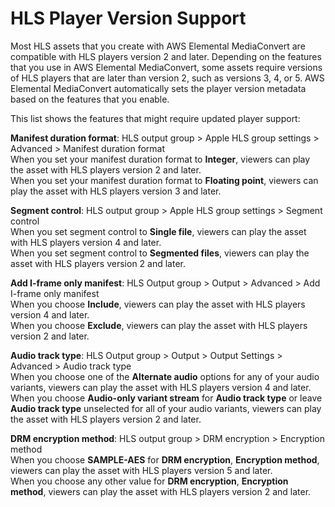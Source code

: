 # HLS Player Version Support<a name="hls-player-version-support"></a>

Most HLS assets that you create with AWS Elemental MediaConvert are compatible with HLS players version 2 and later\. Depending on the features that you use in AWS Elemental MediaConvert, some assets require versions of HLS players that are later than version 2, such as versions 3, 4, or 5\. AWS Elemental MediaConvert automatically sets the player version metadata based on the features that you enable\.

This list shows the features that might require updated player support:

**Manifest duration format**: HLS output group > Apple HLS group settings > Advanced > Manifest duration format   
When you set your manifest duration format to **Integer**, viewers can play the asset with HLS players version 2 and later\.  
When you set your manifest duration format to **Floating point**, viewers can play the asset with HLS players version 3 and later\.

**Segment control**: HLS output group > Apple HLS group settings > Segment control  
When you set segment control to **Single file**, viewers can play the asset with HLS players version 4 and later\.  
When you set segment control to **Segmented files**, viewers can play the asset with HLS players version 2 and later\.

**Add I\-frame only manifest**: HLS Output group > Output > Advanced > Add I\-frame only manifest  
When you choose **Include**, viewers can play the asset with HLS players version 4 and later\.  
When you choose **Exclude**, viewers can play the asset with HLS players version 2 and later\.

**Audio track type**: HLS Output group > Output > Output Settings > Advanced > Audio track type  
When you choose one of the **Alternate audio** options for any of your audio variants, viewers can play the asset with HLS players version 4 and later\.  
When you choose **Audio\-only variant stream** for **Audio track type** or leave **Audio track type** unselected for all of your audio variants, viewers can play the asset with HLS players version 2 and later\.

**DRM encryption method**: HLS output group > DRM encryption > Encryption method  
When you choose **SAMPLE\-AES** for **DRM encryption**, **Encryption method**, viewers can play the asset with HLS players version 5 and later\.  
When you choose any other value for **DRM encryption**, **Encryption method**, viewers can play the asset with HLS players version 2 and later\.